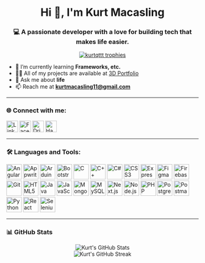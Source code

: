 <h1 align="center">Hi 👋, I'm Kurt Macasling</h1>
<h3 align="center">💻 A passionate developer with a love for building tech that makes life easier.</h3>

<p align="center">
  <a href="https://github.com/ryo-ma/github-profile-trophy"><img src="https://github-profile-trophy.vercel.app/?username=kurtqttt&theme=tokyonight" alt="kurtqttt trophies" /></a>
</p>

- 🌱 I’m currently learning **Frameworks, etc.**
- 👨‍💻 All of my projects are available at [3D Portfolio](https://3dportfolio-rust.vercel.app)
- 💬 Ask me about **life**
- 📫 Reach me at **kurtmacasling11@gmail.com**

---

### 🌐 Connect with me:

<p align="left">
  <a href="https://linkedin.com/in/kurtmacasling" target="_blank"><img src="https://cdn.jsdelivr.net/npm/simple-icons@v5/icons/linkedin.svg" alt="LinkedIn" width="30" height="30"/></a>
  <a href="https://www.facebook.com/kurt.saranillomacasling" target="_blank"><img src="https://cdn.jsdelivr.net/npm/simple-icons@v5/icons/facebook.svg" alt="Facebook" width="30" height="30"/></a>
  <a href="https://dribbble.com/kurtqt" target="_blank"><img src="https://cdn.jsdelivr.net/npm/simple-icons@v5/icons/dribbble.svg" alt="Dribbble" width="30" height="30"/></a>
  <a href="https://www.hackerrank.com/kurtmacasling11" target="_blank"><img src="https://cdn.jsdelivr.net/npm/simple-icons@v5/icons/hackerrank.svg" alt="HackerRank" width="30" height="30"/></a>
</p>

---

### 🛠️ Languages and Tools:

<p align="left">
  <img src="https://cdn.jsdelivr.net/gh/devicons/devicon/icons/angularjs/angularjs-original.svg" width="40" height="40" alt="Angular"/>
  <img src="https://cdn.jsdelivr.net/gh/devicons/devicon/icons/appwrite/appwrite-original.svg" width="40" height="40" alt="Appwrite"/>
  <img src="https://cdn.jsdelivr.net/gh/devicons/devicon/icons/arduino/arduino-original.svg" width="40" height="40" alt="Arduino"/>
  <img src="https://cdn.jsdelivr.net/gh/devicons/devicon/icons/bootstrap/bootstrap-plain-wordmark.svg" width="40" height="40" alt="Bootstrap"/>
  <img src="https://cdn.jsdelivr.net/gh/devicons/devicon/icons/c/c-original.svg" width="40" height="40" alt="C"/>
  <img src="https://cdn.jsdelivr.net/gh/devicons/devicon/icons/cplusplus/cplusplus-original.svg" width="40" height="40" alt="C++"/>
  <img src="https://cdn.jsdelivr.net/gh/devicons/devicon/icons/csharp/csharp-original.svg" width="40" height="40" alt="C#"/>
  <img src="https://cdn.jsdelivr.net/gh/devicons/devicon/icons/css3/css3-original-wordmark.svg" width="40" height="40" alt="CSS3"/>
  <img src="https://cdn.jsdelivr.net/gh/devicons/devicon/icons/express/express-original-wordmark.svg" width="40" height="40" alt="Express"/>
  <img src="https://cdn.jsdelivr.net/gh/devicons/devicon/icons/figma/figma-original.svg" width="40" height="40" alt="Figma"/>
  <img src="https://cdn.jsdelivr.net/gh/devicons/devicon/icons/firebase/firebase-plain-wordmark.svg" width="40" height="40" alt="Firebase"/>
  <img src="https://cdn.jsdelivr.net/gh/devicons/devicon/icons/git/git-original.svg" width="40" height="40" alt="Git"/>
  <img src="https://cdn.jsdelivr.net/gh/devicons/devicon/icons/html5/html5-original-wordmark.svg" width="40" height="40" alt="HTML5"/>
  <img src="https://cdn.jsdelivr.net/gh/devicons/devicon/icons/java/java-original.svg" width="40" height="40" alt="Java"/>
  <img src="https://cdn.jsdelivr.net/gh/devicons/devicon/icons/javascript/javascript-original.svg" width="40" height="40" alt="JavaScript"/>
  <img src="https://cdn.jsdelivr.net/gh/devicons/devicon/icons/mongodb/mongodb-original-wordmark.svg" width="40" height="40" alt="MongoDB"/>
  <img src="https://cdn.jsdelivr.net/gh/devicons/devicon/icons/mysql/mysql-original-wordmark.svg" width="40" height="40" alt="MySQL"/>
  <img src="https://cdn.jsdelivr.net/gh/devicons/devicon/icons/nextjs/nextjs-original.svg" width="40" height="40" alt="Next.js"/>
  <img src="https://cdn.jsdelivr.net/gh/devicons/devicon/icons/nodejs/nodejs-original-wordmark.svg" width="40" height="40" alt="Node.js"/>
  <img src="https://cdn.jsdelivr.net/gh/devicons/devicon/icons/php/php-original.svg" width="40" height="40" alt="PHP"/>
  <img src="https://cdn.jsdelivr.net/gh/devicons/devicon/icons/postgresql/postgresql-original-wordmark.svg" width="40" height="40" alt="PostgreSQL"/>
  <img src="https://cdn.jsdelivr.net/gh/devicons/devicon/icons/postman/postman-original.svg" width="40" height="40" alt="Postman"/>
  <img src="https://cdn.jsdelivr.net/gh/devicons/devicon/icons/python/python-original.svg" width="40" height="40" alt="Python"/>
  <img src="https://cdn.jsdelivr.net/gh/devicons/devicon/icons/react/react-original-wordmark.svg" width="40" height="40" alt="React"/>
  <img src="https://cdn.jsdelivr.net/gh/devicons/devicon/icons/selenium/selenium-original.svg" width="40" height="40" alt="Selenium"/>
</p>

---

### 📊 GitHub Stats

<p align="center">
  <img src="https://github-readme-stats.vercel.app/api?username=kurtqttt&show_icons=true&theme=tokyonight" alt="Kurt's GitHub Stats"/>
  <br/>
  <img src="https://github-readme-streak-stats.herokuapp.com?user=kurtqttt&theme=tokyonight" alt="Kurt's GitHub Streak"/>
</p>
